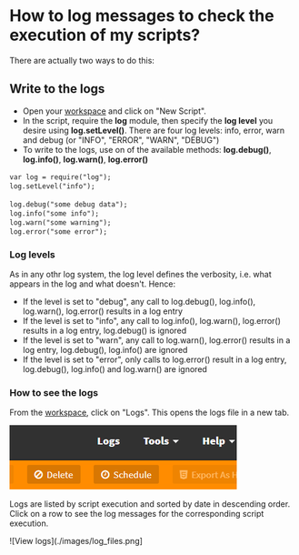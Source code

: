 # How to log messages to check the execution of my scripts?

There are actually two ways to do this:

## Write to the logs

- Open your [workspace]("https://www.scriptr.io/workspace") and click on "New Script".
- In the script, require the **log** module, then specify the **log level** you desire using **log.setLevel()**. There are four log levels: 
info, error, warn and debug (or "INFO", "ERROR", "WARN", "DEBUG")
- To write to the logs, use on of the available methods: **log.debug()**, **log.info()**, **log.warn()**, **log.error()**

```
var log = require("log");
log.setLevel("info");

log.debug("some debug data");
log.info("some info");
log.warn("some warning");
log.error("some error");
```
### Log levels

As in any othr log system, the log level defines the verbosity, i.e. what appears in the log and what doesn't. Hence:
- If the level is set to "debug", any call to log.debug(), log.info(), log.warn(), log.error() results in a log entry
- If the level is set to "info", any call to log.info(), log.warn(), log.error() results in a log entry, log.debug() is ignored
- If the level is set to "warn", any call to log.warn(), log.error() results in a log entry, log.debug(), log.info() are ignored
- If the level is set to "error", only calls to log.error() result in a log entry, log.debug(), log.info() and log.warn() are ignored

### How to see the logs

From the [workspace]("https://www.scriptr.io/workspace"), click on "Logs". This opens the logs file in a new tab. 

![Open Logs](./images/logs.png)

Logs are listed by script execution and sorted by date in descending order. Click on a row to see the log messages for the corresponding script execution.

![View logs](./images/log_files.png]
